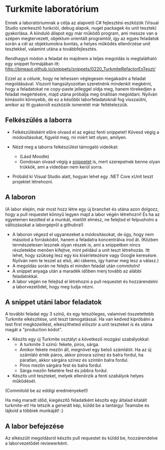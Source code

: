 # Turkmite laboratórium

Ennek a laboratóriumnak a célja az alapvető C# fejlesztési eszközök (Visual Studio szerkesztő funkciói, debug alapok, nuget packagek és unit tesztek) gyakorlása. A kiinduló állapot egy már működő program, ami messze van a szépen megtervezett, objektum orientált programtól, így az egyes feladatok során a cél az objektumokra bontás, a helyes működés ellenőrzése unit tesztekkel, valamint utána a továbbfejlesztés.

Rendhagyó módon a feladat és majdnem a teljes megoldás is megtalálható egy snippet formájában itt:
http://bmeaut.github.io/snippets/snippets/0220_TurkmiteRefactorEsTeszt/

Ezzel az a célunk, hogy ne lehessen véglegesen megakadni a feladat megoldásával. Viszont hangsúlyozottan szeretnénk mindenkit megkérni, hogy a feladatokat ne copy-paste jelleggel oldja meg, hanem törekedjen a feladat megértésére, majd utána próbálja meg önállóan megoldani. Nyilván kimásolni könnyebb, de ez a későbbi laborfeladatoknál fog visszaütni, amikor az itt gyakorolt eszközök ismeretét már feltételezzük.

## Felkészülés a laborra

- Felkészülésként előre olvasd el az egész fenti snippetet! Kövesd végig a módosításokat, figyeld meg, mi miért lett olyan, amilyen.
- Nézd meg a laborra felkészülést támogató videókat:
  - (Lásd Moodle)
  - Gondosan olvasd végig a [snippetet](http://bmeaut.github.io/snippets/snippets/0220_TurkmiteRefactorEsTeszt/) is, mert szerepelnek benne olyan trükkök, ami a videóban nem kerül sorra.

- Próbáld ki Visual Studio alatt, hogyan lehet egy .NET Core xUnit teszt projektet létrehozni.

## A laboron

(A labor elején, már most hozz létre egy új branchet és utána azon dolgozz, hogy a pull requestet könnyű legyen majd a labor végén létrehozni! És ha az egyetemen kezdted el a munkát, mielőtt elmész, ne felejtsd el felpusholni a változásokat a laborgépről a githubra!)

- A laboron végezd el ugyanezeket a módosításokat, de úgy, hogy nem másolod a forráskódot, hanem a feladatra koncentrálva írod át. (Közben természetesen lesznek olyan részek is, ami a snippetben nincs részletekbe menően kifejtve, mint például a unit teszt létrehozás. Itt lehet, hogy szükség lesz egy kis kísérletezésre vagy Google keresésre. Nyilván nem te leszel az első, aki rákeres, így hamar meg lesz a válasz.)
- A megoldás során ne felejts el minden feladat után commitolni!
- A snippet anyaga után a maradék időben menj tovább az alábbi feladatokkal.
- A labor végén ne felejtsd el létrehozni a pull requestet és hozzárendelni a laborvezetődet, hogy meg tudja nézni.

## A snippet utáni labor feladatok

A további feladat egy 3 színű, és egy tetszőleges, valamivel összetettebb Turkmite elkészítése, unit teszt támogatással. Ha van kedved kipróbálni a test first megközelítést, elkészítheted először a unit teszteket is és utána magát a "production kódot".

- Készíts egy új Turkmite osztályt a következő mozgási szabályokkal:
    - A turkmite 3 színű: fekete, piros, sárga.
    - Amikor fekete mezőn áll, megnövel egy belső számlálót. Ha az új számláló érték páros, akkor pirosra színez és balra fordul, ha páratlan, akkor sárgára színez és szintén balra fordul.
    - Piros mezőn sárgára fest és balra fordul.
    - Sárga mezőn feketére fest és jobbra fordul.
- Készíts unit teszteket, melyek ellenőrzik a fenti szabályok helyes működését.

(Commitold be az eddigi eredményeket!)

Ha még maradt időd, kiegészítő feladatként készíts egy általad kitalált turkmite-et! Ha tetszik a generált kép, küldd be a tantárgyi Teamsbe és lájkold a többiek munkáját! :)

## A labor befejezése

Az elkészült megoldásról készíts pull requestet és küldd be, hozzárendelve a laborvezetődet reviewerként.
